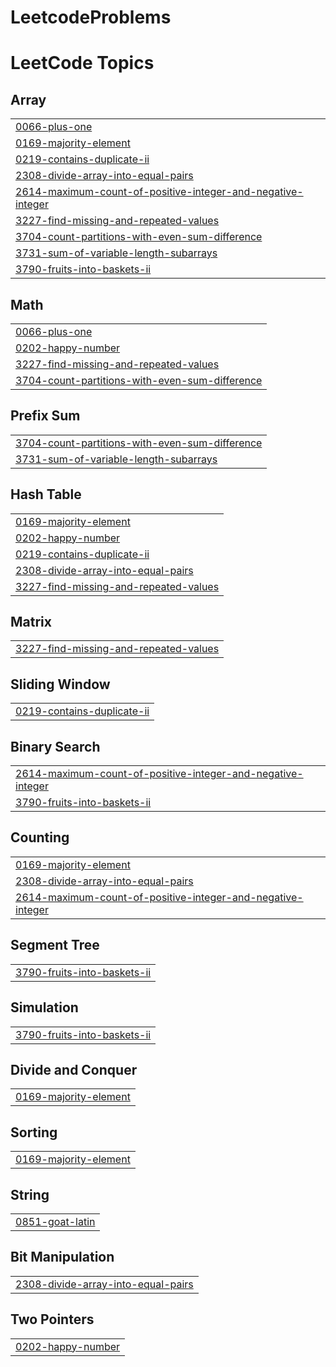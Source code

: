 # LeetcodeProblems
<!---LeetCode Topics Start-->
# LeetCode Topics
## Array
|  |
| ------- |
| [0066-plus-one](https://github.com/ARUNAS95/LeetcodeProblems/tree/master/0066-plus-one) |
| [0169-majority-element](https://github.com/ARUNAS95/LeetcodeProblems/tree/master/0169-majority-element) |
| [0219-contains-duplicate-ii](https://github.com/ARUNAS95/LeetcodeProblems/tree/master/0219-contains-duplicate-ii) |
| [2308-divide-array-into-equal-pairs](https://github.com/ARUNAS95/LeetcodeProblems/tree/master/2308-divide-array-into-equal-pairs) |
| [2614-maximum-count-of-positive-integer-and-negative-integer](https://github.com/ARUNAS95/LeetcodeProblems/tree/master/2614-maximum-count-of-positive-integer-and-negative-integer) |
| [3227-find-missing-and-repeated-values](https://github.com/ARUNAS95/LeetcodeProblems/tree/master/3227-find-missing-and-repeated-values) |
| [3704-count-partitions-with-even-sum-difference](https://github.com/ARUNAS95/LeetcodeProblems/tree/master/3704-count-partitions-with-even-sum-difference) |
| [3731-sum-of-variable-length-subarrays](https://github.com/ARUNAS95/LeetcodeProblems/tree/master/3731-sum-of-variable-length-subarrays) |
| [3790-fruits-into-baskets-ii](https://github.com/ARUNAS95/LeetcodeProblems/tree/master/3790-fruits-into-baskets-ii) |
## Math
|  |
| ------- |
| [0066-plus-one](https://github.com/ARUNAS95/LeetcodeProblems/tree/master/0066-plus-one) |
| [0202-happy-number](https://github.com/ARUNAS95/LeetcodeProblems/tree/master/0202-happy-number) |
| [3227-find-missing-and-repeated-values](https://github.com/ARUNAS95/LeetcodeProblems/tree/master/3227-find-missing-and-repeated-values) |
| [3704-count-partitions-with-even-sum-difference](https://github.com/ARUNAS95/LeetcodeProblems/tree/master/3704-count-partitions-with-even-sum-difference) |
## Prefix Sum
|  |
| ------- |
| [3704-count-partitions-with-even-sum-difference](https://github.com/ARUNAS95/LeetcodeProblems/tree/master/3704-count-partitions-with-even-sum-difference) |
| [3731-sum-of-variable-length-subarrays](https://github.com/ARUNAS95/LeetcodeProblems/tree/master/3731-sum-of-variable-length-subarrays) |
## Hash Table
|  |
| ------- |
| [0169-majority-element](https://github.com/ARUNAS95/LeetcodeProblems/tree/master/0169-majority-element) |
| [0202-happy-number](https://github.com/ARUNAS95/LeetcodeProblems/tree/master/0202-happy-number) |
| [0219-contains-duplicate-ii](https://github.com/ARUNAS95/LeetcodeProblems/tree/master/0219-contains-duplicate-ii) |
| [2308-divide-array-into-equal-pairs](https://github.com/ARUNAS95/LeetcodeProblems/tree/master/2308-divide-array-into-equal-pairs) |
| [3227-find-missing-and-repeated-values](https://github.com/ARUNAS95/LeetcodeProblems/tree/master/3227-find-missing-and-repeated-values) |
## Matrix
|  |
| ------- |
| [3227-find-missing-and-repeated-values](https://github.com/ARUNAS95/LeetcodeProblems/tree/master/3227-find-missing-and-repeated-values) |
## Sliding Window
|  |
| ------- |
| [0219-contains-duplicate-ii](https://github.com/ARUNAS95/LeetcodeProblems/tree/master/0219-contains-duplicate-ii) |
## Binary Search
|  |
| ------- |
| [2614-maximum-count-of-positive-integer-and-negative-integer](https://github.com/ARUNAS95/LeetcodeProblems/tree/master/2614-maximum-count-of-positive-integer-and-negative-integer) |
| [3790-fruits-into-baskets-ii](https://github.com/ARUNAS95/LeetcodeProblems/tree/master/3790-fruits-into-baskets-ii) |
## Counting
|  |
| ------- |
| [0169-majority-element](https://github.com/ARUNAS95/LeetcodeProblems/tree/master/0169-majority-element) |
| [2308-divide-array-into-equal-pairs](https://github.com/ARUNAS95/LeetcodeProblems/tree/master/2308-divide-array-into-equal-pairs) |
| [2614-maximum-count-of-positive-integer-and-negative-integer](https://github.com/ARUNAS95/LeetcodeProblems/tree/master/2614-maximum-count-of-positive-integer-and-negative-integer) |
## Segment Tree
|  |
| ------- |
| [3790-fruits-into-baskets-ii](https://github.com/ARUNAS95/LeetcodeProblems/tree/master/3790-fruits-into-baskets-ii) |
## Simulation
|  |
| ------- |
| [3790-fruits-into-baskets-ii](https://github.com/ARUNAS95/LeetcodeProblems/tree/master/3790-fruits-into-baskets-ii) |
## Divide and Conquer
|  |
| ------- |
| [0169-majority-element](https://github.com/ARUNAS95/LeetcodeProblems/tree/master/0169-majority-element) |
## Sorting
|  |
| ------- |
| [0169-majority-element](https://github.com/ARUNAS95/LeetcodeProblems/tree/master/0169-majority-element) |
## String
|  |
| ------- |
| [0851-goat-latin](https://github.com/ARUNAS95/LeetcodeProblems/tree/master/0851-goat-latin) |
## Bit Manipulation
|  |
| ------- |
| [2308-divide-array-into-equal-pairs](https://github.com/ARUNAS95/LeetcodeProblems/tree/master/2308-divide-array-into-equal-pairs) |
## Two Pointers
|  |
| ------- |
| [0202-happy-number](https://github.com/ARUNAS95/LeetcodeProblems/tree/master/0202-happy-number) |
<!---LeetCode Topics End-->